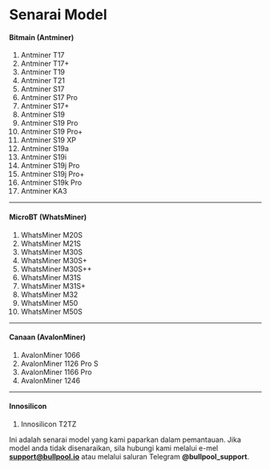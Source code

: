 # Senarai Model

#### **Bitmain (Antminer)** <a href="#bitmain-antminer" id="bitmain-antminer"></a>

1. Antminer T17
2. Antminer T17+
3. Antminer T19
4. Antminer T21
5. Antminer S17
6. Antminer S17 Pro
7. Antminer S17+
8. Antminer S19
9. Antminer S19 Pro
10. Antminer S19 Pro+
11. Antminer S19 XP
12. Antminer S19a
13. Antminer S19i
14. Antminer S19j Pro
15. Antminer S19j Pro+
16. Antminer S19k Pro
17. Antminer KA3

***

#### **MicroBT (WhatsMiner)** <a href="#microbt-whatsminer" id="microbt-whatsminer"></a>

1. WhatsMiner M20S
2. WhatsMiner M21S
3. WhatsMiner M30S
4. WhatsMiner M30S+
5. WhatsMiner M30S++
6. WhatsMiner M31S
7. WhatsMiner M31S+
8. WhatsMiner M32
9. WhatsMiner M50
10. WhatsMiner M50S

***

#### **Canaan (AvalonMiner)** <a href="#canaan-avalonminer" id="canaan-avalonminer"></a>

1. AvalonMiner 1066
2. AvalonMiner 1126 Pro S
3. AvalonMiner 1166 Pro
4. AvalonMiner 1246

***

#### **Innosilicon** <a href="#innosilicon" id="innosilicon"></a>

1. Innosilicon T2TZ

Ini adalah senarai model yang kami paparkan dalam pemantauan. Jika model anda tidak disenaraikan, sila hubungi kami melalui e-mel **support@bullpool.io** atau melalui saluran Telegram **@bullpool_support**.
